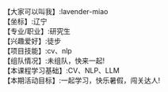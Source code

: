 【大家可以叫我】:lavender-miao   
【坐标】:辽宁    
【专业/职业】:研究生   
【兴趣爱好】:徒步   
【项目技能】:cv、nlp   
【组队情况】:未组队，快来一起!     
【本课程学习基础】:CV、NLP、LLM   
【本期活动目标】:一起学习，快乐暑假，闯关达人!    